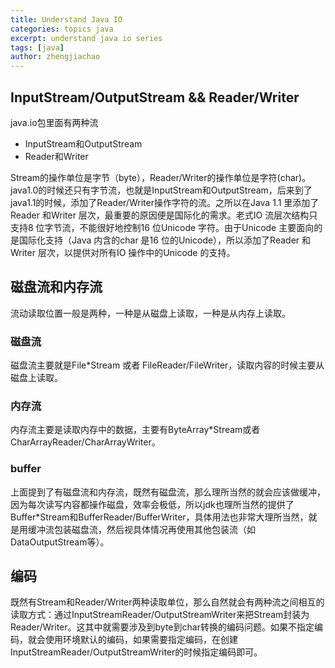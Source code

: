 ```yaml
---
title: Understand Java IO
categories: topics java
excerpt: understand java io series
tags: [java]
author: zhengjiachao
---
```


##	InputStream/OutputStream && Reader/Writer

java.io包里面有两种流
*	InputStream和OutputStream
*	Reader和Writer

Stream的操作单位是字节（byte），Reader/Writer的操作单位是字符(char)。
java1.0的时候还只有字节流，也就是InputStream和OutputStream，后来到了java1.1的时候，添加了Reader/Writer操作字符的流。之所以在Java 1.1 里添加了Reader 和Writer 层次，最重要的原因便是国际化的需求。老式IO 流层次结构只支持8 位字节流，不能很好地控制16 位Unicode 字符。由于Unicode 主要面向的是国际化支持（Java 内含的char 是16 位的Unicode），所以添加了Reader 和Writer 层次，以提供对所有IO 操作中的Unicode 的支持。

##	磁盘流和内存流

流动读取位置一般是两种，一种是从磁盘上读取，一种是从内存上读取。 

###	磁盘流

磁盘流主要就是File*Stream 或者 FileReader/FileWriter，读取内容的时候主要从磁盘上读取。

### 内存流

内存流主要是读取内存中的数据，主要有ByteArray*Stream或者CharArrayReader/CharArrayWriter。

###	buffer

上面提到了有磁盘流和内存流，既然有磁盘流，那么理所当然的就会应该做缓冲，因为每次读写内容都操作磁盘，效率会极低，所以jdk也理所当然的提供了Buffer*Stream和BufferReader/BufferWriter，具体用法也非常大理所当然，就是用缓冲流包装磁盘流，然后视具体情况再使用其他包装流（如DataOutputStream等）。

##	编码
既然有Stream和Reader/Writer两种读取单位，那么自然就会有两种流之间相互的读取方式：通过InputStreamReader/OutputStreamWriter来把Stream封装为Reader/Writer。这其中就需要涉及到byte到char转换的编码问题。如果不指定编码，就会使用环境默认的编码，如果需要指定编码，在创建InputStreamReader/OutputStreamWriter的时候指定编码即可。

